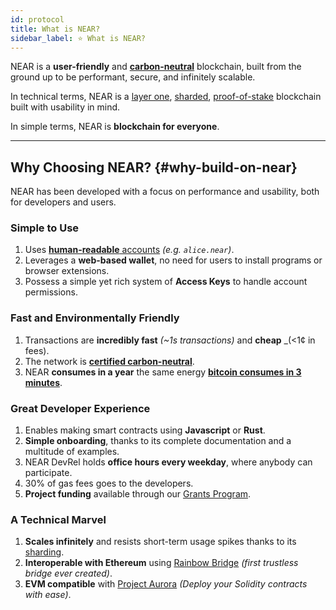 ```yaml
---
id: protocol
title: What is NEAR?
sidebar_label: ⭐ What is NEAR?
---
```


NEAR is a **user-friendly** and [**carbon-neutral**](https://near.org/blog/near-climate-neutral-product/) blockchain, built from the ground up to be performant, secure, and infinitely scalable.

In technical terms, NEAR is a [layer one](https://blockchain-comparison.com/blockchain-protocols/), [sharded](https://near.org/blog/near-launches-nightshade-sharding-paving-the-way-for-mass-adoption), [proof-of-stake](https://en.wikipedia.org/wiki/Proof_of_stake) blockchain built with usability in mind.

In simple terms, NEAR is **blockchain for everyone**.

<hr class="subsection" />

## Why Choosing NEAR? {#why-build-on-near}
NEAR has been developed with a focus on performance and usability, both for developers and users.

### Simple to Use
1. Uses [**human-readable** accounts](./accounts/introduction.md#human-readable-accountsaccount-idmd) _(e.g. `alice.near`)_.
2. Leverages a **web-based wallet**, no need for users to install programs or browser extensions.
3. Possess a simple yet rich system of **Access Keys** to handle account permissions.

### Fast and Environmentally Friendly
1. Transactions are **incredibly fast** _(~1s transactions)_ and **cheap** _(<1¢ in fees).
2. The network is **[certified carbon-neutral](https://near.org/blog/the-near-blockchain-is-climate-neutral/)**.
3. NEAR **consumes in a year** the same energy [**bitcoin consumes in 3 minutes**](https://medium.com/nearprotocol/how-near-went-carbon-neutral-e656db96da47#:~:text=The%20firm%20found%20that%20NEAR,PoS%20technology%20instead%20of%20PoW).

### Great Developer Experience
1. Enables making smart contracts using **Javascript** or **Rust**.
2. **Simple onboarding**, thanks to its complete documentation and a multitude of examples.
3. NEAR DevRel holds **office hours every weekday**, where anybody can participate.
4. 30% of gas fees goes to the developers.
5. **Project funding** available through our [Grants Program](http://near.org/grants).

### A Technical Marvel
1. **Scales infinitely** and resists short-term usage spikes thanks to its [sharding](https://near.org/blog/near-launches-nightshade-sharding-paving-the-way-for-mass-adoption).
2. **Interoperable with Ethereum** using [Rainbow Bridge](https://rainbowbridge.app/transfer) _(first trustless bridge ever created)_.
3. **EVM compatible** with [Project Aurora](http://www.aurora.dev) _(Deploy your Solidity contracts with ease)_.
